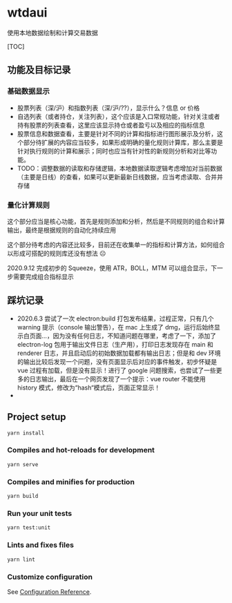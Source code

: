 # wtdaui

使用本地数据绘制和计算交易数据

[TOC]

## 功能及目标记录

### 基础数据显示

-   股票列表（深/沪）和指数列表（深/沪/??），显示什么？信息 or 价格
-   自选列表（或者持仓，关注列表），这个应该是入口常规功能，针对关注或者持有股票的列表查看，这里应该显示持仓或者盈亏以及相应的指标信息
-   股票信息和数据查看，主要是针对不同的计算和指标进行图形展示及分析，这个部分待扩展的内容应当较多，如果形成明确的量化规则计算库，那么主要是针对执行规则的计算和展示；同时也应当有针对性的新规则分析和对比等功能。
-   TODO：调整数据的读取和存储逻辑，本地数据读取逻辑考虑增加对当前数据（主要是日线）的查看，如果可以更新最新日线数据，应当考虑读取、合并并存储

### 量化计算规则

这个部分应当是核心功能，首先是规则添加和分析，然后是不同规则的组合和计算输出，最终是根据规则的自动化持续应用

这个部分待考虑的内容还比较多，目前还在收集单一的指标和计算方法，如何组合以形成可搭配的规则库还没有想法 ☹️

2020.9.12 完成初步的 Squeeze，使用 ATR，BOLL，MTM 可以组合显示，下一步需要完成组合指标显示

## 踩坑记录

-   2020.6.3 尝试了一次 electron:build 打包发布结果，过程正常，只有几个 warning 提示（console 输出警告），在 mac 上生成了 dmg，运行后始终显示白页面...，因为没有任何日志，不知道问题在哪里，考虑了一下，添加了 electron-log 包用于输出文件日志（生产用），打印日志发现存在 main 和 renderer 日志，并且启动后的初始数据加载都有输出日志；但是和 dev 环境的输出比较后发现一个问题，没有页面显示后对应的事件触发，初步怀疑是 vue 过程有加载，但是没有显示！进行了 google 问题搜索，也尝试了一些更多的日志输出，最后在一个网页发现了一个提示：vue router 不能使用 history 模式，修改为“hash“模式后，页面正常显示！
-

## Project setup

```
yarn install
```

### Compiles and hot-reloads for development

```
yarn serve
```

### Compiles and minifies for production

```
yarn build
```

### Run your unit tests

```
yarn test:unit
```

### Lints and fixes files

```
yarn lint
```

### Customize configuration

See [Configuration Reference](https://cli.vuejs.org/config/).

